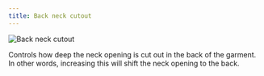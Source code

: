 ```yaml
---
title: Back neck cutout
---
```


![Back neck cutout](./shoulderease.svg)

Controls how deep the neck opening is cut out in the back of the garment.
In other words, increasing this will shift the neck opening to the back.

